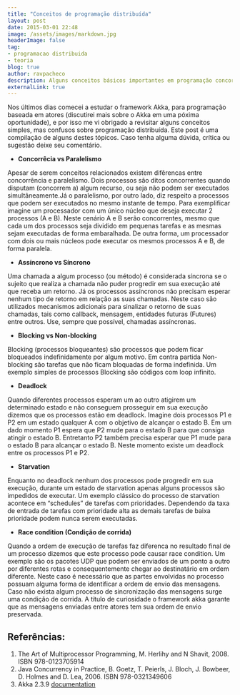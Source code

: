 ```yaml
---
title: "Conceitos de programação distribuída"
layout: post
date: 2015-03-01 22:48
image: /assets/images/markdown.jpg
headerImage: false
tag:
- programacao distribuida
- teoria
blog: true
author: ravpacheco
description: Alguns conceitos básicos importantes em programação concorrente e distribuída. 
externalLink: true
---
```


Nos últimos dias comecei a estudar o framework Akka, para programação baseada em atores (discutirei mais sobre o Akka em  uma póxima oportunidade), e por isso me vi obrigado a revisitar alguns conceitos simples, mas confusos sobre programação distribuída. Este post é uma compilação de alguns destes tópicos. Caso tenha alguma dúvida, crítica ou sugestão deixe seu comentário.

* **Concorrêcia vs Paralelismo**

Apesar de serem conceitos relacionados existem difêrencas entre concorrência e paralelismo.
Dois processos são ditos concorrentes quando disputam (concorrem a) algum recurso, ou seja não podem ser executados simultâneamente.Já o paralelismo, por outro lado, diz respeito a processos que podem ser executados no mesmo instante de tempo.
Para exemplificar imagine um processador com um único núcleo que deseja executar 2 processos (A e B). Neste cenário A e B serão concorrentes, mesmo que cada um dos processos seja dividido em pequenas tarefas e as mesmas sejam executadas de forma embaralhada.
De outra forma, um processador com dois ou mais núcleos pode executar os mesmos processos A e B, de forma paralela.

* **Assíncrono vs Síncrono**

Uma chamada a algum processo (ou método) é considerada síncrona se o sujeito que realiza a chamada não puder progredir em sua execução até que receba um retorno. Já os processos assíncronos não precisam esperar nenhum tipo de retorno em relação as suas chamadas. Neste caso são utilizados mecanismos adicionais para sinalizar o retorno de suas chamadas, tais como callback, mensagem, entidades futuras (Futures) entre outros. Use, sempre que possível, chamadas assíncronas.

* **Blocking vs Non-blocking**

Blocking (processos bloqueantes) são processos que podem ficar bloqueados indefinidamente por algum motivo. Em contra partida Non-blocking são tarefas que não ficam bloquadas de forma indefinida. Um exemplo simples de processos Blocking são códigos com loop infinito.

* **Deadlock**

Quando diferentes processos esperam um ao outro atigirem um determinado estado e não conseguem prosseguir em sua execução dizemos que os processos estão em deadlock. Imagine dois processos P1 e P2 em um estado qualquer A com o objetivo de alcançar o estado B. Em um dado momento P1 espera que P2 mude para o estado B para que consiga atingir o estado B. Entretanto P2 também precisa esperar que P1 mude para o estado B para alcançar o estado B. Neste momento existe um deadlock entre os processos P1 e P2.

* **Starvation**

Enquanto no deadlock nenhum dos processos pode progredir em sua execução, durante um estado de starvation apenas alguns processos são impedidos de executar. Um exemplo clássico do processo de starvation acontece em “schedules” de tarefas com prioridades. Dependendo da taxa de entrada de tarefas com prioridade alta as demais tarefas de baixa prioridade podem nunca serem executadas.

* **Race condition (Condição de corrida)**

Quando a ordem de execução de tarefas faz diferenca no resultado final de um processo dizemos que este processo pode causar race condition. Um exemplo são os pacotes UDP que podem ser enviados de um ponto a outro por diferentes rotas e consequentemente chegar ao destinatário em ordem diferente. Neste caso é necessário que as partes envolvidas no processo possuam alguma forma de identificar a ordem de envio das mensagens. Caso não exista algum processo de sincronização das mensagens surge uma condição de corrida.
A título de curiosidade o framework akka garante que as mensagens enviadas entre atores tem sua ordem de envio preservada.

## Referências:

1. The Art of Multiprocessor Programming, M. Herlihy and N Shavit, 2008. ISBN 978-0123705914
2. Java Concurrency in Practice, B. Goetz, T. Peierls, J. Bloch, J. Bowbeer, D. Holmes and D. Lea, 2006. ISBN 978-0321349606
3. Akka 2.3.9 [documentation](http://doc.akka.io/docs/akka/2.3.9/java.html)